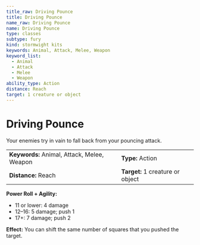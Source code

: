 ```yaml
---
title_raw: Driving Pounce
title: Driving Pounce
name_raw: Driving Pounce
name: Driving Pounce
type: classes
subtype: fury
kind: stormwight kits
keywords: Animal, Attack, Melee, Weapon
keyword_list:
  - Animal
  - Attack
  - Melee
  - Weapon
ability_type: Action
distance: Reach
target: 1 creature or object
---
```


# Driving Pounce

Your enemies try in vain to fall back from your pouncing attack.

|                                             |                                  |
| :------------------------------------------ | :------------------------------- |
| **Keywords:** Animal, Attack, Melee, Weapon | **Type:** Action                 |
| **Distance:** Reach                         | **Target:** 1 creature or object |

**Power Roll + Agility:**

- 11 or lower: 4 damage
- 12–16: 5 damage; push 1
- 17+: 7 damage; push 2

**Effect:** You can shift the same number of squares that you pushed the target.
